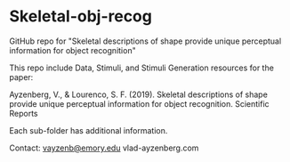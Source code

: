 # Skeletal-obj-recog
GitHub repo for "Skeletal descriptions of shape provide unique perceptual information for object recognition"

This repo include Data, Stimuli, and Stimuli Generation resources for the paper:

Ayzenberg, V., & Lourenco, S. F. (2019). Skeletal descriptions of shape provide unique perceptual information for object recognition. Scientific Reports

Each sub-folder has additional information. 

Contact: 
vayzenb@emory.edu
vlad-ayzenberg.com 


